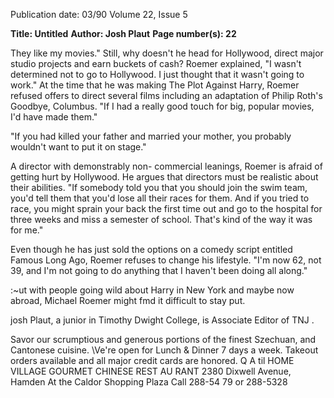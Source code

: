 Publication date: 03/90
Volume 22, Issue 5

**Title: Untitled**
**Author: Josh Plaut**
**Page number(s): 22**

They like my movies." 
Still, why doesn't he head for 
Hollywood, 
direct 
major studio 
projects and earn buckets of cash? 
Roemer explained, "I wasn't 
determined not to go to Hollywood. I 
just thought that it wasn't going to 
work." At the time that he was making 
The Plot Against Harry, Roemer refused 
offers to direct several films including 
an adaptation of Philip Roth's Goodbye, 
Columbus. "If I had a really good touch 
for big, popular movies, I'd have made 
them." 

"If you had killed your 
father and married 
your mother, you 
probably wouldn't 
want to put it on 
stage." 

A director with demonstrably non-
commercial leanings, Roemer is afraid 
of getting hurt by Hollywood. He 
argues that directors must be realistic 
about their abilities. "If somebody told 
you that you should join the swim 
team, you'd tell them that you'd lose all 
their races for them. And if you tried to 
race, you might sprain your back the 
first time out and go to the hospital for 
three weeks and miss a semester of 
school. That's kind of the way it was 
for me." 

Even though he has just sold the 
options on a comedy script entitled 
Famous Long Ago, Roemer refuses to 
change his lifestyle. "I'm now 62, not 
39, and I'm not going to do anything 
that I haven't been doing all along." 

:~ut with people going wild about 
Harry 
in New York and maybe now 
abroad, Michael Roemer might fmd it 
difficult to stay put. 

josh Plaut, a junior in Timothy Dwight 
College, is Associate Editor of TNJ . 


Savor our scrumptious and 
generous portions of the finest 
Szechuan, and Cantonese cuisine. 
\Ve're open for Lunch & Dinner 7 days a week. 
Takeout orders available and all major 
credit cards are honored. 
Q A til 
HOME VILLAGE 
GOURMET CHINESE REST AU RANT 
2380 Dixwell Avenue, Hamden 
At the Caldor Shopping Plaza 
Call 288-54 79 or 288-5328